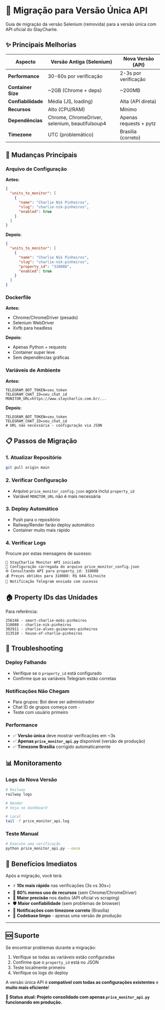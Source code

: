 # 🚀 Migração para Versão Única API

Guia de migração da versão Selenium (removida) para a versão única com API oficial do StayCharlie.

## ✨ Principais Melhorias

| Aspecto | Versão Antiga (Selenium) | Nova Versão (API) |
|---------|---------------------------|-------------------|
| **Performance** | 30-60s por verificação | 2-3s por verificação |
| **Container Size** | ~2GB (Chrome + deps) | ~200MB |
| **Confiabilidade** | Média (JS, loading) | Alta (API direta) |
| **Recursos** | Alto (CPU/RAM) | Mínimo |
| **Dependências** | Chrome, ChromeDriver, selenium, beautifulsoup4 | Apenas requests + pytz |
| **Timezone** | UTC (problemático) | Brasília (correto) |

## 🔄 Mudanças Principais

### Arquivo de Configuração
**Antes:**
```json
{
  "units_to_monitor": [
    {
      "name": "Charlie Nik Pinheiros",
      "slug": "charlie-nik-pinheiros",
      "enabled": true
    }
  ]
}
```

**Depois:**
```json
{
  "units_to_monitor": [
    {
      "name": "Charlie Nik Pinheiros",
      "slug": "charlie-nik-pinheiros",
      "property_id": "310088",
      "enabled": true
    }
  ]
}
```

### Dockerfile
**Antes:**
- Chrome/ChromeDriver (pesado)
- Selenium WebDriver
- Xvfb para headless

**Depois:**
- Apenas Python + requests
- Container super leve
- Sem dependências gráficas

### Variáveis de Ambiente
**Antes:**
```env
TELEGRAM_BOT_TOKEN=seu_token
TELEGRAM_CHAT_ID=seu_chat_id
MONITOR_URL=https://www.staycharlie.com.br/...
```

**Depois:**
```env
TELEGRAM_BOT_TOKEN=seu_token
TELEGRAM_CHAT_ID=seu_chat_id
# URL não necessária - configuração via JSON
```

## 📋 Passos de Migração

### 1. Atualizar Repositório
```bash
git pull origin main
```

### 2. Verificar Configuração
- Arquivo `price_monitor_config.json` agora inclui `property_id`
- Variável `MONITOR_URL` não é mais necessária

### 3. Deploy Automático
- Push para o repositório
- Railway/Render farão deploy automático
- Container muito mais rápido

### 4. Verificar Logs
Procure por estas mensagens de sucesso:
```
🚀 StayCharlie Monitor API iniciado
📄 Configuração carregada do arquivo price_monitor_config.json
🌐 Consultando API para property_id: 310088
💰 Preços obtidos para 310088: R$ 644.51/noite
📱 Notificação Telegram enviada com sucesso
```

## 🏠 Property IDs das Unidades

Para referência:
```
256246 - smart-charlie-mobi-pinheiros
310088 - charlie-nik-pinheiros  
302911 - charlie-alves-guimaraes-pinheiros
313510 - house-of-charlie-pinheiros
```

## 🔧 Troubleshooting

### Deploy Falhando
- Verifique se o `property_id` está configurado
- Confirme que as variáveis Telegram estão corretas

### Notificações Não Chegam
- Para grupos: Bot deve ser administrador
- Chat ID de grupos começa com `-`
- Teste com usuário primeiro

### Performance
- ✅ **Versão única** deve mostrar verificações em ~3s
- ✅ **Apenas `price_monitor_api.py`** disponível (versão de produção)
- ✅ **Timezone Brasília** corrigido automaticamente

## 📊 Monitoramento

### Logs da Nova Versão
```bash
# Railway
railway logs

# Render  
# Veja no dashboard

# Local
tail -f price_monitor_api.log
```

### Teste Manual
```bash
# Execute uma verificação
python price_monitor_api.py --once
```

## 🎉 Benefícios Imediatos

Após a migração, você terá:

- ⚡ **10x mais rápido** nas verificações (3s vs 30s+)
- 💾 **80% menos uso de recursos** (sem Chrome/ChromeDriver)
- 🎯 **Maior precisão** nos dados (API oficial vs scraping)
- 🛡️ **Maior confiabilidade** (sem problemas de browser)
- 📱 **Notificações com timezone correto** (Brasília)
- 🧹 **Codebase limpo** - apenas uma versão de produção

---

## 🆘 Suporte

Se encontrar problemas durante a migração:

1. Verifique se todas as variáveis estão configuradas
2. Confirme que o `property_id` está no JSON
3. Teste localmente primeiro
4. Verifique os logs do deploy

A versão única API é **compatível com todas as configurações existentes** e **muito mais eficiente**!

**🎯 Status atual: Projeto consolidado com apenas `price_monitor_api.py` funcionando em produção.**
